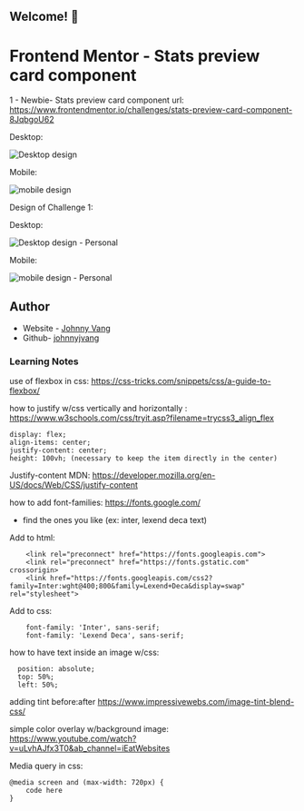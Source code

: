 ## Welcome! 👋

# Frontend Mentor - Stats preview card component
1 - Newbie- Stats preview card component
url: https://www.frontendmentor.io/challenges/stats-preview-card-component-8JqbgoU62

Desktop: 

![Desktop design](./design/desktop-preview.jpg)

Mobile: 

![mobile design](./design/mobile-design.jpg)


Design of Challenge 1: 

Desktop: 

![Desktop design - Personal](./design/personal-design/Desktop.PNG)

Mobile: 

![mobile design - Personal](./design/personal-design/mobile.PNG)


## Author

- Website - [Johnny Vang](https://jjvang.github.io/)
- Github- [johnnyjvang](https://github.com/johnnyjvang)



### Learning Notes 

use of flexbox in css: 
https://css-tricks.com/snippets/css/a-guide-to-flexbox/

how to justify w/css vertically and horizontally :
https://www.w3schools.com/css/tryit.asp?filename=trycss3_align_flex

	display: flex;
	align-items: center;
	justify-content: center;
	height: 100vh; (necessary to keep the item directly in the center) 


Justify-content MDN: 
https://developer.mozilla.org/en-US/docs/Web/CSS/justify-content

how to add font-families: 
https://fonts.google.com/
 - find the ones you like (ex: inter, lexend deca text)

Add to html: 

		<link rel="preconnect" href="https://fonts.googleapis.com">
		<link rel="preconnect" href="https://fonts.gstatic.com" crossorigin>
		<link href="https://fonts.googleapis.com/css2?family=Inter:wght@400;800&family=Lexend+Deca&display=swap" rel="stylesheet">

Add to css: 

		font-family: 'Inter', sans-serif;
		font-family: 'Lexend Deca', sans-serif;


how to have text inside an image w/css: 

	  position: absolute;
	  top: 50%;
	  left: 50%;


adding tint before:after
https://www.impressivewebs.com/image-tint-blend-css/

simple color overlay w/background image: 
https://www.youtube.com/watch?v=uLvhAJfx3T0&ab_channel=iEatWebsites


Media query in css: 

	@media screen and (max-width: 720px) {
		code here 
	} 

